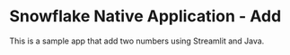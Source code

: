 # Snowflake Native Application - Add

This is a sample app that add two numbers using Streamlit and Java.
